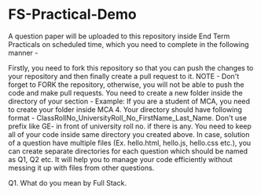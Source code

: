 # FS-Practical-Demo
A question paper will be uploaded to this repository inside End Term Practicals on scheduled time, which you need to complete in the following manner -

Firstly, you need to fork this repository so that you can push the changes to your repository and then finally create a pull request to it.
NOTE - Don't forget to FORK the repository, otherwise, you will not be able to push the code and make pull requests.
You need to create a new folder inside the directory of your section - Example: If you are a student of MCA, you need to create your folder inside MCA 4.
Your directory should have following format - ClassRollNo_UniversityRoll_No_FirstName_Last_Name. Don't use prefix like GE- in front of university roll no. if there is any.
You need to keep all of your code inside same directory you created above. In case, solution of a question have multiple files (Ex. hello.html, hello.js, hello.css etc.), you can create separate directories for each question which should be named as Q1, Q2 etc. It will help you to manage your code efficiently without messing it up with files from other questions.

Q1. What do you mean by Full Stack.
